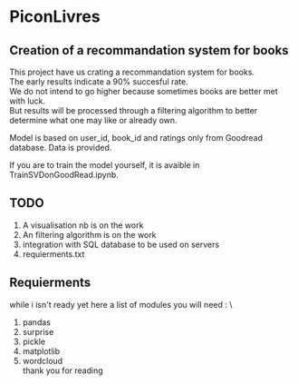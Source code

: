 # PiconLivres
## Creation of a recommandation system for books

This project have us crating a recommandation system for books.\
The early results indicate a 90% succesful rate.\
We do not intend to go higher because sometimes books are better met with luck.\
But results will be processed through a filtering algorithm to better determine what one may like or already own.

Model is based on user_id, book_id and ratings only from Goodread database.
Data is provided.

If you are to train the model yourself, it is avaible in TrainSVDonGoodRead.ipynb.

## TODO

1. A visualisation nb is on the work
2. An filtering algorithm is on the work
3. integration with SQL database to be used on servers
4. requierments.txt

## Requierments
while i isn't ready yet here a list of modules you will need :
\
1. pandas
2. surprise
3. pickle
4. matplotlib
5. wordcloud
\
thank you for reading